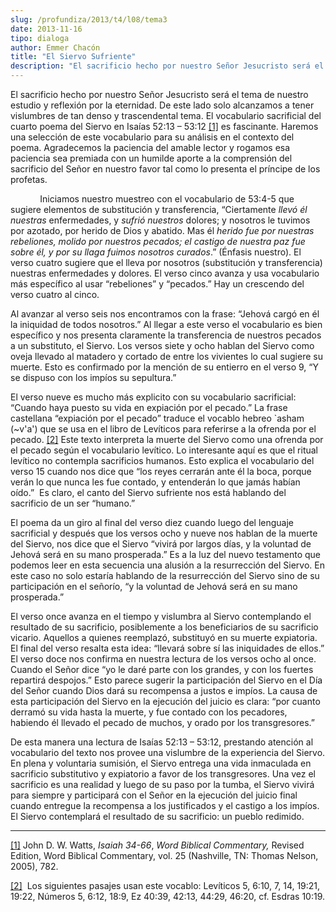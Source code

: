 ```yaml
---
slug: /profundiza/2013/t4/l08/tema3
date: 2013-11-16
tipo: dialoga
author: Emmer Chacón
title: "El Siervo Sufriente"
description: "El sacrificio hecho por nuestro Señor Jesucristo será el tema de nuestro  estudio y reflexión por la eternidad. De este lado solo alcanzamos a tener  vislumbres de tan denso y trascendental tema. El vocabulario sacrificial del  cuarto poema del Siervo en Isaías 52:13 – 53:12 e..."
---
```


El sacrificio hecho por nuestro Señor Jesucristo será el tema de nuestro estudio y reflexión por la eternidad. De este lado solo alcanzamos a tener vislumbres de tan denso y trascendental tema. El vocabulario sacrificial del cuarto poema del Siervo en Isaías 52:13 – 53:12 [[1]](#_ftn1 "") es fascinante. Haremos una selección de este vocabulario para su análisis en el contexto del poema. Agradecemos la paciencia del amable lector y rogamos esa paciencia sea premiada con un humilde aporte a la comprensión del sacrificio del Señor en nuestro favor tal como lo presenta el príncipe de los profetas.

            Iniciamos nuestro muestreo con el vocabulario de 53:4-5 que sugiere elementos de substitución y transferencia, “Ciertamente _llevó él nuestras_ enfermedades, y _sufrió nuestros_ dolores; y nosotros le tuvimos por azotado, por herido de Dios y abatido. Mas él _herido fue por nuestras rebeliones, molido por nuestros pecados; el castigo de nuestra paz fue sobre él, y por su llaga fuimos nosotros curados_.” (Énfasis nuestro). El verso cuatro sugiere que el lleva por nosotros (substitución y transferencia) nuestras enfermedades y dolores. El verso cinco avanza y usa vocabulario más específico al usar “rebeliones” y “pecados.” Hay un crescendo del verso cuatro al cinco.

Al avanzar al verso seis nos encontramos con la frase: “Jehová cargó en él la iniquidad de todos nosotros.” Al llegar a este verso el vocabulario es bien específico y nos presenta claramente la transferencia de nuestros pecados a un substituto, el Siervo. Los versos siete y ocho hablan del Siervo como oveja llevado al matadero y cortado de entre los vivientes lo cual sugiere su muerte. Esto es confirmado por la mención de su entierro en el verso 9, “Y se dispuso con los impíos su sepultura.”

El verso nueve es mucho más explicito con su vocabulario sacrificial: “Cuando haya puesto su vida en expiación por el pecado.” La frase castellana “expiación por el pecado” traduce el vocablo hebreo \`asham (~v'a') que se usa en el libro de Levíticos para referirse a la ofrenda por el pecado. [[2]](#_ftn2 "") Este texto interpreta la muerte del Siervo como una ofrenda por el pecado según el vocabulario levítico. Lo interesante aquí es que el ritual levítico no contempla sacrificios humanos. Esto explica el vocabulario del verso 15 cuando nos dice que “los reyes cerrarán ante él la boca, porque verán lo que nunca les fue contado, y entenderán lo que jamás habían oído.”  Es claro, el canto del Siervo sufriente nos está hablando del sacrificio de un ser “humano.”

El poema da un giro al final del verso diez cuando luego del lenguaje sacrificial y después que los versos ocho y nueve nos hablan de la muerte del Siervo, nos dice que el Siervo “vivirá por largos días, y la voluntad de Jehová será en su mano prosperada.” Es a la luz del nuevo testamento que podemos leer en esta secuencia una alusión a la resurrección del Siervo. En este caso no solo estaría hablando de la resurrección del Siervo sino de su participación en el señorío, “y la voluntad de Jehová será en su mano prosperada.”

El verso once avanza en el tiempo y vislumbra al Siervo contemplando el resultado de su sacrificio, posiblemente a los beneficiarios de su sacrificio vicario. Aquellos a quienes reemplazó, substituyó en su muerte expiatoria. El final del verso resalta esta idea: “llevará sobre sí las iniquidades de ellos.” El verso doce nos confirma en nuestra lectura de los versos ocho al once. Cuando el Señor dice “yo le daré parte con los grandes, y con los fuertes repartirá despojos.” Esto parece sugerir la participación del Siervo en el Día del Señor cuando Dios dará su recompensa a justos e impíos. La causa de esta participación del Siervo en la ejecución del juicio es clara: “por cuanto derramó su vida hasta la muerte, y fue contado con los pecadores, habiendo él llevado el pecado de muchos, y orado por los transgresores.”

De esta manera una lectura de Isaías 52:13 – 53:12, prestando atención al vocabulario del texto nos provee una vislumbre de la experiencia del Siervo. En plena y voluntaria sumisión, el Siervo entrega una vida inmaculada en sacrificio substitutivo y expiatorio a favor de los transgresores. Una vez el sacrificio es una realidad y luego de su paso por la tumba, el Siervo vivirá para siempre y participará con el Señor en la ejecución del juicio final cuando entregue la recompensa a los justificados y el castigo a los impíos. El Siervo contemplará el resultado de su sacrificio: un pueblo redimido.

* * *

[[1]](#_ftnref1 "") John D. W. Watts, _Isaiah 34-66_, _Word Biblical Commentary,_ Revised Edition, Word Biblical Commentary, vol. 25 (Nashville, TN: Thomas Nelson, 2005), 782.

[[2]](#_ftnref2 "")  Los siguientes pasajes usan este vocablo: Levíticos 5, 6:10, 7, 14, 19:21, 19:22, Números 5, 6:12, 18:9, Ez 40:39, 42:13, 44:29, 46:20, cf. Esdras 10:19.

